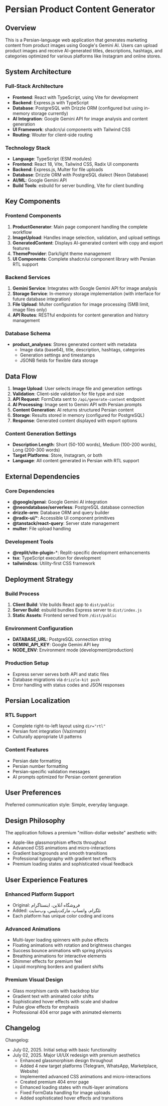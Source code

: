 # Persian Product Content Generator

## Overview

This is a Persian-language web application that generates marketing content from product images using Google's Gemini AI. Users can upload product images and receive AI-generated titles, descriptions, hashtags, and categories optimized for various platforms like Instagram and online stores.

## System Architecture

### Full-Stack Architecture
- **Frontend**: React with TypeScript, using Vite for development
- **Backend**: Express.js with TypeScript
- **Database**: PostgreSQL with Drizzle ORM (configured but using in-memory storage currently)
- **AI Integration**: Google Gemini API for image analysis and content generation
- **UI Framework**: shadcn/ui components with Tailwind CSS
- **Routing**: Wouter for client-side routing

### Technology Stack
- **Language**: TypeScript (ESM modules)
- **Frontend**: React 18, Vite, Tailwind CSS, Radix UI components
- **Backend**: Express.js, Multer for file uploads
- **Database**: Drizzle ORM with PostgreSQL dialect (Neon Database)
- **AI/ML**: Google Gemini API
- **Build Tools**: esbuild for server bundling, Vite for client bundling

## Key Components

### Frontend Components
1. **ProductGenerator**: Main page component handling the complete workflow
2. **ImageUpload**: Handles image selection, validation, and upload settings
3. **GeneratedContent**: Displays AI-generated content with copy and export features
4. **ThemeProvider**: Dark/light theme management
5. **UI Components**: Complete shadcn/ui component library with Persian RTL support

### Backend Services
1. **Gemini Service**: Integrates with Google Gemini API for image analysis
2. **Storage Service**: In-memory storage implementation (with interface for future database integration)
3. **File Upload**: Multer configuration for image processing (5MB limit, image files only)
4. **API Routes**: RESTful endpoints for content generation and history management

### Database Schema
- **product_analyses**: Stores generated content with metadata
  - Image data (base64), title, description, hashtags, categories
  - Generation settings and timestamps
  - JSONB fields for flexible data storage

## Data Flow

1. **Image Upload**: User selects image file and generation settings
2. **Validation**: Client-side validation for file type and size
3. **API Request**: FormData sent to `/api/generate-content` endpoint
4. **AI Processing**: Image sent to Gemini API with Persian prompts
5. **Content Generation**: AI returns structured Persian content
6. **Storage**: Results stored in memory (configured for PostgreSQL)
7. **Response**: Generated content displayed with export options

### Content Generation Settings
- **Description Length**: Short (50-100 words), Medium (100-200 words), Long (200-300 words)
- **Target Platforms**: Store, Instagram, or both
- **Language**: All content generated in Persian with RTL support

## External Dependencies

### Core Dependencies
- **@google/genai**: Google Gemini AI integration
- **@neondatabase/serverless**: PostgreSQL database connection
- **drizzle-orm**: Database ORM and query builder
- **@radix-ui/***: Accessible UI component primitives
- **@tanstack/react-query**: Server state management
- **multer**: File upload handling

### Development Tools
- **@replit/vite-plugin-***: Replit-specific development enhancements
- **tsx**: TypeScript execution for development
- **tailwindcss**: Utility-first CSS framework

## Deployment Strategy

### Build Process
1. **Client Build**: Vite builds React app to `dist/public`
2. **Server Build**: esbuild bundles Express server to `dist/index.js`
3. **Static Assets**: Frontend served from `/dist/public`

### Environment Configuration
- **DATABASE_URL**: PostgreSQL connection string
- **GEMINI_API_KEY**: Google Gemini API key
- **NODE_ENV**: Environment mode (development/production)

### Production Setup
- Express server serves both API and static files
- Database migrations via `drizzle-kit push`
- Error handling with status codes and JSON responses

## Persian Localization

### RTL Support
- Complete right-to-left layout using `dir="rtl"`
- Persian font integration (Vazirmatn)
- Culturally appropriate UI patterns

### Content Features
- Persian date formatting
- Persian number formatting
- Persian-specific validation messages
- AI prompts optimized for Persian content generation

## User Preferences

Preferred communication style: Simple, everyday language.

## Design Philosophy

The application follows a premium "million-dollar website" aesthetic with:
- Apple-like glassmorphism effects throughout
- Advanced CSS animations and micro-interactions
- Gradient backgrounds and smooth transitions
- Professional typography with gradient text effects
- Premium loading states and sophisticated visual feedback

## User Experience Features

### Enhanced Platform Support
- Original: فروشگاه آنلاین، اینستاگرام
- Added: تلگرام، واتساپ، مارکت‌پلیس، وب‌سایت
- Each platform has unique color coding and icons

### Advanced Animations
- Multi-layer loading spinners with pulse effects
- Floating animations with rotation and brightness changes
- Success bounce animations with spring physics
- Breathing animations for interactive elements
- Shimmer effects for premium feel
- Liquid morphing borders and gradient shifts

### Premium Visual Design
- Glass morphism cards with backdrop blur
- Gradient text with animated color shifts
- Sophisticated hover effects with scale and shadow
- Pulse glow effects for emphasis
- Professional 404 error page with animated elements

## Changelog

Changelog:
- July 02, 2025. Initial setup with basic functionality
- July 02, 2025. Major UI/UX redesign with premium aesthetics
  - Enhanced glassmorphism design throughout
  - Added 4 new target platforms (Telegram, WhatsApp, Marketplace, Website)
  - Implemented advanced CSS animations and micro-interactions
  - Created premium 404 error page
  - Enhanced loading states with multi-layer animations
  - Fixed FormData handling for image uploads
  - Added sophisticated hover effects and transitions